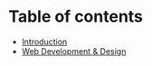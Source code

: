 # Table of contents

* [Introduction](README.md)
* [Web Development & Design](web-development-and-design.md)

